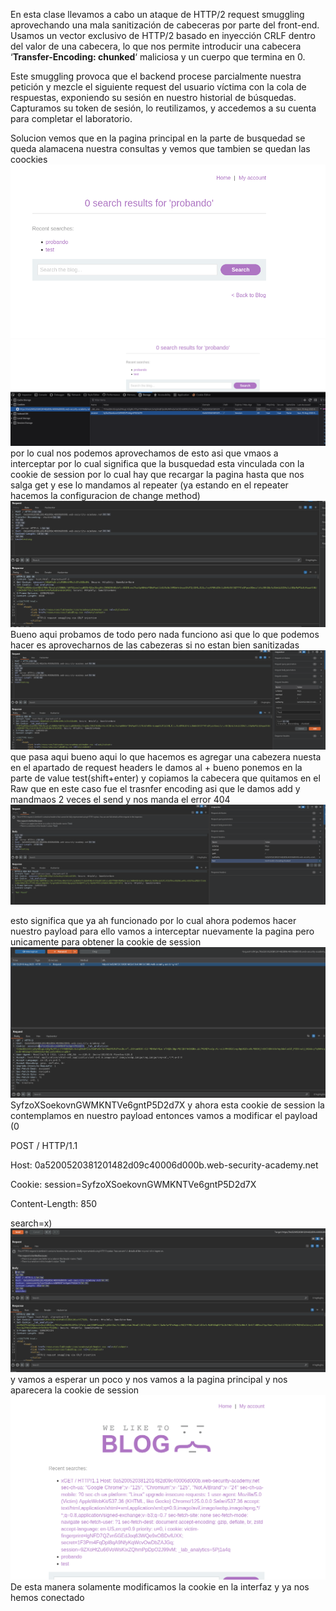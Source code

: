 En esta clase llevamos a cabo un ataque de HTTP/2 request smuggling aprovechando una mala sanitización de cabeceras por parte del front-end. Usamos un vector exclusivo de HTTP/2 basado en inyección CRLF dentro del valor de una cabecera, lo que nos permite introducir una cabecera ‘**Transfer-Encoding: chunked**‘ maliciosa y un cuerpo que termina en 0.

Este smuggling provoca que el backend procese parcialmente nuestra petición y mezcle el siguiente request del usuario víctima con la cola de respuestas, exponiendo su sesión en nuestro historial de búsquedas. Capturamos su token de sesión, lo reutilizamos, y accedemos a su cuenta para completar el laboratorio.

Solucion
vemos que en la pagina principal en la parte de busquedad se queda alamacena nuestra consultas y vemos que tambien se quedan las coockies
![Pasted_image_20250809214953.png](/Imagenes/Pasted_image_20250809214953.png)
![Pasted_image_20250809215022.png](/Imagenes/Pasted_image_20250809215022.png)
por lo cual nos podemos aprovechamos de esto asi que vmaos a interceptar por lo cual significa que la busquedad esta vinculada con la cookie de session
por lo cual hay que recargar la pagina hasta que nos salga get y ese lo mandamos al repeater (ya estando en el repeater hacemos la configuracion de change method)
![Pasted_image_20250809220229.png](/Imagenes/Pasted_image_20250809220229.png)
Bueno aqui probamos de todo pero nada funciono asi que lo que podemos hacer es aprovecharnos de las cabezeras si no estan bien sanitizadas
![Pasted_image_20250809220520.png](/Imagenes/Pasted_image_20250809220520.png)
que pasa aqui bueno aqui lo que hacemos es agregar una cabezera nuesta en el apartado de request headers le damos al + bueno ponemos en la parte de value test(shift+enter) y copiamos la cabecera que quitamos en el Raw que en este caso fue el trasnfer encoding
asi que le damos add y mandmaos 2 veces el send y nos manda el error 404
![Pasted_image_20250809221105.png](/Imagenes/Pasted_image_20250809221105.png)

esto significa que ya ah funcionado por lo cual ahora podemos hacer nuestro payload para ello vamos a interceptar nuevamente la pagina pero unicamente para obtener la cookie de session
![Pasted_image_20250809221353.png](/Imagenes/Pasted_image_20250809221353.png)
SyfzoXSoekovnGWMKNTVe6gntP5D2d7X
y ahora esta cookie de session la contemplamos en nuestro payload
entonces vamos a modificar el payload
(0



POST / HTTP/1.1

Host: 0a5200520381201482d09c40006d000b.web-security-academy.net

Cookie: session=SyfzoXSoekovnGWMKNTVe6gntP5D2d7X

Content-Length: 850



search=x)
![Pasted_image_20250809221949.png](/Imagenes/Pasted_image_20250809221949.png)
y vamos a esperar un poco y nos vamos a la pagina principal y nos aparecera la cookie de session
![Pasted_image_20250809221817.png](/Imagenes/Pasted_image_20250809221817.png)
De esta manera solamente modificamos la cookie en la interfaz y ya nos hemos conectado
